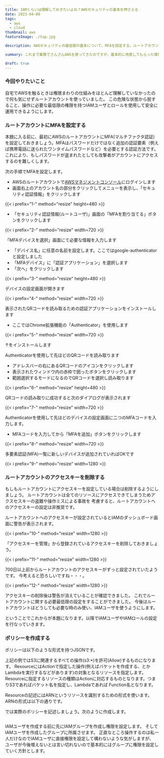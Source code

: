 ```yaml
---
title: IAMくらいは理解しておきたいよね？AWSセキュリティの基本を押さえる
date: 2023-04-08
tags:
  - aws
  - cloud
thumbnail: aws
featureImage: ./top.jpg

description: AWSセキュリティの最低限の基本について。MFAを設定する。ルートアカウントのアクセスキーを削除する。IAMユーザやIAMロールの使い方を理解する。

summary: これまで業務でさんざんAWSを使ってきたのですが、基本的に用意してもらった環境を使ってきただけでした。せめてAWSのセキュリティの基本くらいは押さえておきたいので改めてきちんと理解していきたいと思います。今回はIAMユーザを作成してIAMロールを割り当てる方法などを調べます。

draft: true
---
```


### 今回やりたいこと

自宅でAWSを触るときは権限まわりの仕組みをほとんど理解していなかったので何も気にせずルートアカウントを使っていました。
この危険な状態から脱すること、操作に必要な最低限の権限を持つIAMユーザとロールを使用して安全に運用できるようにします。

### ルートアカウントにMFAを設定する

本題に入る前に、最初にAWSのルートアカウントにMFA(マルチファクタ認証)を設定しておきましょう。MFAはパスワードだけではなく追加の認証要素（例えば携帯電話に送られたワンタイムパスワードなど）を必要とする認証方法です。これにより、もしパスワードが盗まれたとしても攻撃者がアカウントにアクセスするのを難しくします。

次の手順でMFAを設定します。

- AWSのルートアカウントで[AWSマネジメントコンソール](https://aws.amazon.com/jp/console/)にログインします
- 画面右上のアカウント名の部分をクリックしてメニューを表示し、「セキュリティ認証情報」をクリックします

{{< i prefix="1-" method="resize" height=480 >}}

- 「セキュリティ認証情報(ルートユーザ)」画面の「MFAを割り当てる」ボタンをクリックします

{{< i prefix="2-" method="resize" width=720 >}}

「MFAデバイスを選択」画面にて必要な情報を入力します
- 「デバイス名」に任意の名前を設定します。ここではgoogle-authenticatorと設定しました
- 「MFAデバイス」に「認証アプリケーション」を選択します
- 「次へ」をクリックします

{{< i prefix="3-" method="resize" height=480 >}}

デバイスの設定画面が開きます

{{< i prefix="4-" method="resize" width=720 >}}

表示されたQRコードを読み取るための認証アプリケーションをインストールします
- ここではChrome拡張機能の「Authenticator」を使用します

{{< i prefix="5-" method="resize" width=720 >}}

↑をインストールします

Authenticatorを使用して先ほどのQRコードを読み取ります
- アドレスバーの右にあるQRコードのアイコンをクリックします
- 表示されたウィンドウ内の赤枠で囲ったボタンをクリックします
- 範囲選択するモードになるのでQRコードを選択し読み取ります

{{< i prefix="6-" method="resize" height=480 >}}

QRコードの読み取りに成功すると次のダイアログが表示されます

{{< i prefix="7-" method="resize" width=720 >}}

Authenticatorを使用して先ほどのデバイスの設定画面に二つのMFAコードを入力します。
- MFAコードを入力してから「MFAを追加」ボタンをクリックします

{{< i prefix="8-" method="resize" width=720 >}}

多要素認証(MFA)一覧に新しいデバイスが追加されていればOKです

{{< i prefix="9-" method="resize" width=1280 >}}

### ルートアカウントのアクセスキーを削除する

もしもルートアカウントにアクセスキーを設定している場合は削除するようにしましょう。
ルートアカウントは全てのリソースにアクセスできてしまうためアクスセスキーの盗難や操作ミスによる事故を
考慮すると、ルートアカウントへのアクセスキーの設定は非推奨です。

ルートアカウントへのアクセスキーが設定されているとIAMのダッシュボード画面に警告が表示されます。

{{< i prefix="10-" method="resize" width=1280 >}}

「アクセスキーを管理」から登録されているアクセスキーを削除しておきましょう。

{{< i prefix="11-" method="resize" width=1280 >}}

700日以上前からルートアカウントのアクセスキーがずっと設定されていたようです。
今考えると恐ろしいですね・・・。

{{< i prefix="12-" method="resize" width=1280 >}}

アクセスキーの削除後は警告が消えていることが確認できました。
これでルートアカウントに関する必要最低限の設定をすることができました。
今後はルートアカウントはどうしても必要な時のみ使い、IAMユーザを使うようにします。

ということでこれからが本題になります。以降でIAMユーザやIAMロールの設定を行なっていきます。

### ポリシーを作成する

ポリシーは以下のような形式を持つJSONです。

上記の例ではS3に関連するすべての操作(s3:*)を許可(Allow)するものになります。
ResourceにはActionで指定した操作(例えばバケットを作成する、とかLambdaを実行するなどがあります)の対象となるリソースを指定します。
Resourceに指定するリソースの種類はActionに対応するものとなります。つまりS3であればバケット名を指定し、Lambdaであれば
Function名となります。

Resourceの記述にはARNというリソースを識別するための形式を使います。ARNの形式は以下の通りです。

では実際のポリシーを記述しましょう。次のように作成します。

```

```


IAMユーザを作成する前に先にIAMグループを作成し権限を設定します。
そしてIAMユーザを作成したグループに所属させます。
正直なところ操作するのは私一人だけなのでIAMユーザに直接権限を設定して構わないような気がしますが、
ユーザが今後増えないとは言い切れないので基本的にはグループに権限を設定していく方針とします。
